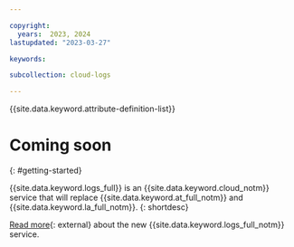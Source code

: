 ```yaml
---

copyright:
  years:  2023, 2024
lastupdated: "2023-03-27"

keywords:

subcollection: cloud-logs

---
```


{{site.data.keyword.attribute-definition-list}}

# Coming soon
{: #getting-started}

{{site.data.keyword.logs_full}} is an {{site.data.keyword.cloud_notm}} service that will replace {{site.data.keyword.at_full_notm}} and {{site.data.keyword.la_full_notm}}.
{: shortdesc}

[Read more](https://ibm.biz/cloudlogsannounce){: external} about the new {{site.data.keyword.logs_full_notm}} service.
